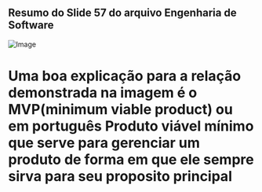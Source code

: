 ## Resumo do Slide 57 do arquivo Engenharia de Software
![Image](https://github.com/user-attachments/assets/5ab9b1d3-e89d-4976-903f-67df7ae7a317)

# Uma boa explicação para a relação demonstrada na imagem é o MVP(minimum viable product) ou em português Produto viável mínimo que serve para gerenciar um produto de forma em que ele sempre sirva para seu proposito principal
